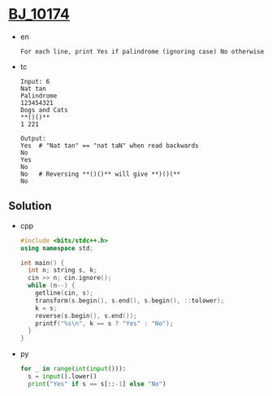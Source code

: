 # [BJ_10174](https://acmicpc.net/problem/10174)

* en

  ```en
  For each line, print Yes if palindrome (ignoring case) No otherwise
  ```

* tc

  ```tc
  Input: 6
  Nat tan
  Palindrome
  123454321
  Dogs and Cats
  **()()**
  1 221

  Output:
  Yes  # "Nat tan" == "nat taN" when read backwards
  No
  Yes
  No
  No   # Reversing **()()** will give **)()(**
  No
  ```

## Solution

* cpp

  ```cpp
  #include <bits/stdc++.h>
  using namespace std;

  int main() {
    int n; string s, k;
    cin >> n; cin.ignore();
    while (n--) {
      getline(cin, s);
      transform(s.begin(), s.end(), s.begin(), ::tolower);
      k = s;
      reverse(s.begin(), s.end());
      printf("%s\n", k == s ? "Yes" : "No");
    }
  }
  ```

* py

  ```py
  for _ in range(int(input())):
    s = input().lower()
    print("Yes" if s == s[::-1] else "No")
  ```
